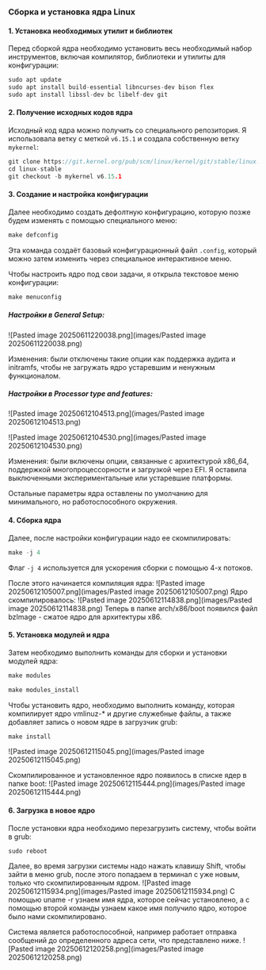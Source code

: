 ### Сборка и установка ядра Linux
#### 1. Установка необходимых утилит и библиотек
Перед сборкой ядра необходимо установить весь необходимый набор инструментов, включая компилятор, библиотеки и утилиты для конфигурации:
```c
sudo apt update
sudo apt install build-essential libncurses-dev bison flex 
sudo apt install libssl-dev bc libelf-dev git
```

#### 2. Получение исходных кодов ядра

Исходный код ядра можно получить со специального репозитория. Я использовала ветку с меткой `v6.15.1` и создала собственную ветку `mykernel`:
```c
git clone https://git.kernel.org/pub/scm/linux/kernel/git/stable/linux.git
cd linux-stable
git checkout -b mykernel v6.15.1
```

#### 3. Создание и настройка конфигурации
Далее необходимо создать дефолтную конфигурацию, которую позже будем изменять с помощью специального меню:
```c
make defconfig
```
Эта команда создаёт базовый конфигурационный файл `.config`, который можно затем изменить через специальное интерактивное меню.

Чтобы настроить ядро под свои задачи, я открыла текстовое меню конфигурации:
```c
make menuconfig
```

##### Настройки в **General Setup**:
![Pasted image 20250611220038.png](images/Pasted image 20250611220038.png)

Изменения: были отключены такие опции как поддержка аудита и initramfs, чтобы не загружать ядро устаревшим и ненужным функционалом.

##### Настройки в **Processor type and features**:
![Pasted image 20250612104513.png](images/Pasted image 20250612104513.png)

![Pasted image 20250612104530.png](images/Pasted image 20250612104530.png)

Изменения: были включены опции, связанные с архитектурой x86_64, поддержкой многопроцессорности и загрузкой через EFI. Я оставила выключенными экспериментальные или устаревшие платформы.

Остальные параметры ядра оставлены по умолчанию для минимального, но работоспособного окружения.

#### 4. Сборка ядра
Далее, после настройки конфигурации надо ее скомпилировать:
```c
make -j 4
```
Флаг `-j 4` используется для ускорения сборки с помощью 4-х потоков.

 После этого начинается компиляция ядра:
 ![Pasted image 20250612105007.png](images/Pasted image 20250612105007.png)
Ядро скомпилировалось:
 ![Pasted image 20250612114838.png](images/Pasted image 20250612114838.png)
Теперь в папке arch/x86/boot появился  файл bzImage - сжатое ядро для архитектуры x86.

#### 5. Установка модулей и ядра
Затем необходимо выполнить команды для сборки и установки модулей ядра:
```c
make modules
```

```c
make modules_install
```

Чтобы установить ядро, необходимо выполнить команду, которая компилирует ядро vmlinuz-\* и другие служебные файлы, а также добавляет запись о новом ядре в загрузчик grub:
```c
make install
```

![Pasted image 20250612115045.png](images/Pasted image 20250612115045.png)

Скомпилированное и установленное ядро появилось в списке ядер в папке boot:
![Pasted image 20250612115444.png](images/Pasted image 20250612115444.png)

#### 6. Загрузка в новое ядро
После установки ядра необходимо перезагрузить систему, чтобы войти в grub:
```c
sudo reboot
```
Далее, во время загрузки системы надо нажать клавишу Shift, чтобы зайти в меню grub, после этого попадаем в терминал с уже новым, только что скомпилированным ядром.
![Pasted image 20250612115934.png](images/Pasted image 20250612115934.png)
С помощью uname -r узнаем имя ядра, которое сейчас установлено, а с помощью второй команды узнаем  какое имя получило  ядро, которое было нами скомпилировано.

Система является работоспособной, например работает отправка сообщений до определенного адреса сети, что представлено ниже.
![Pasted image 20250612120258.png](images/Pasted image 20250612120258.png)